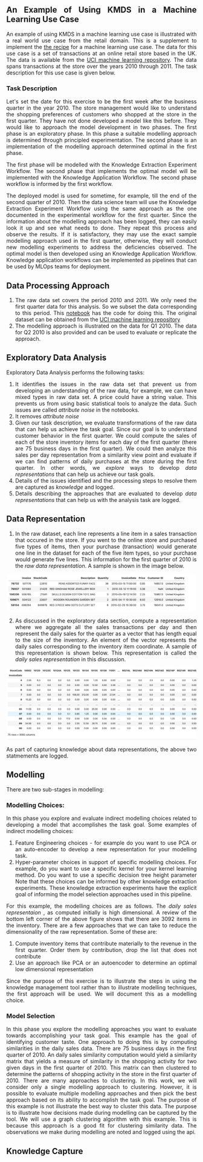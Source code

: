 <div style="text-align: justify">

## An Example of Using KMDS in a Machine Learning Use Case

An example of using KMDS in a machine learning use case is illustrated with a real world use case from the retail domain. This is a supplement to implement the [the recipe](../../feature_documentation/workflow_recipe.md) for a machine learning use case. The data for this use case is a set of transactions at an online retail store based in the UK. The data is available from the [UCI machine learning repository](https://archive.ics.uci.edu/dataset/502/online+retail+ii). The data spans transactions at the store over the years 2010 through 2011. The task description for this use case is given below.

### Task Description

Let's set the date for this exercise to be the first week after the business quarter in the year 2010. The store management would like to understand the shopping preferences of customers who shopped at the store in the first quarter. They have not done developed a model like this before. They would like to approach the model development in two phases. The first phase is an exploratory phase. In this phase a suitable modelling approach is determined through principled experimentation. The second phase is an implementation of the modelling approach determined optimal in the first phase.

The first phase will be modelled with the Knowledge Extraction Experiment Workflow. The second phase that implements the optimal model will be implemented with the Knowledge Application Workflow. The second phase workflow is informed by the first workflow.

The deployed model is used for sometime, for example, till the end of the second quarter of 2010. Then the data science team will use the Knowledge Extraction Experiment Workflow using the same approach as the one documented in the experimental workflow for the first quarter. Since the information about the modelling approach has been logged, they can easily look it up and see what needs to done. They repeat this process and observe the results. If it is satisfactory, they may use the exact sample modelling approach used in the first quarter, otherwise, they will conduct new modelling experiments to address the deficiencies observed. The optimal model is then developed using an Knowledge Application Workflow. Knowledge application workflows can be implemented as pipelines that can be used by MLOps teams for deployment.

## Data Processing Approach

1. The raw data set covers the period 2010 and 2011. We only need the first quarter data for this analysis. So we subset the data corresponding to this period. This [notebook](/examples_of_use/machine_learning/retail_scope_raw_dataset_to_2010_Q1_Q2.ipynb) has the code for doing this. The original dataset can be obtained from the [UCI machine learning repository](https://archive.ics.uci.edu/dataset/502/online+retail+ii)
2. The modelling approach is illustrated on the data for Q1 2010. The data for Q2 2010 is also provided and can be used to evaluate or replicate the approach.

## Exploratory Data Analysis

Exploratory Data Analysis performs the following tasks:

1. It identifies the issues in the raw data set that prevent us from developing an understanding of the raw data, for example, we can have mixed types in raw data set. A price could have a string value. This prevents us from using basic statistical tools to analyze the data. Such issues are called _attribute noise_ in the notebooks.
2. It removes _attribute noise_
3. Given our task description, we evaluate transformations of the raw data that can help us achieve the task goal. Since our goal is to understand customer behavior in the first quarter. We could compute the sales of each of the store inventory items for each day of the first quarter (there are 75 business days in the first quarter). We could then analyze this sales per day representation from a similarity view point and evaluate if we can find patterns of daily purchases at the store during the first quarter.  In other words, we _explore_ ways to develop _data representations_ that can help us achieve our task goals.
4. Details of the issues identified and the processing steps to resolve them are captured as _knowledge_ and logged.
5. Details describing the approaches that are evaluated to develop _data representations_ that can help us with the analysis task are logged.

## Data Representation

1. In the raw dataset, each line represents a line item in a sales transaction that occured in the store. If you went to the online store and purchased five types of items, then your purchase (transaction) would generate one line in the dataset for each of the five item types, so your purchase would generate five lines. This information for the first quarter of 2010 is the _raw data representation_. A sample is shown in the image below.

![](../../images/raw_data_rep.png)

2. As discussed in the exploratory data section, compute a representation where we aggregate all the sales transactions per day and then represent the daily sales for the quarter as a vector that has length equal to the size of the inventory. An element of the vector represents the daily sales corresponding to the inventory item coordinate. A sample of this representation is shown below. This representation is called the _daily sales representation_ in this discussion.

![](../../images/q1_sales_summary.png)

As part of capturing knowledge about data representations, the above two statmements are logged.

## Modelling

There are two sub-stages in modelling:

### Modelling Choices:

In this phase you explore and evaluate indirect modelling choices related to developing a model that accomplishes the task goal. Some examples of indirect modelling choices:

1. Feature Engineering choices - for example do you want to use PCA or an auto-encoder to develop a new representation for your modelling task.
2. Hyper-parameter choices in support of specific modelling choices. For example, do you want to use a specific kernel for your kernel learning method. Do you want to use a specific decision tree height parameter
   Note that these choices can be informed by other knowledge extraction experiments. These knowledge extraction experiments have the explicit goal of informing the model selection approaches used in this pipeline.

For this example, the modelling choices are as follows. The _daily sales representaion_ , as computed initially is high dimensional. A review of the bottom left corner of the above figure shows that there are 3092 items in the inventory. There are a few approaches that we can take to reduce the dimensionality of the raw representation. Some of these are:

1. Compute inventory items that contribute materially to the revenue in the first quarter. Order them by contribution, drop the list that does not contribute
2. Use an approach like PCA or an autoencoder to determine an optimal low dimensional representation

Since the purpose of this exercise is to illustrate the steps in using the knowledge management tool rather than to illustrate modelling techniques, the first approach will be used. We will document this as a modelling choice.

### Model Selection

In this phase you explore the modelling approaches you want to evaluate towards accomplishing your task goal. This example has the goal of identifying customer taste. One approach to doing this is by computing similarities in the daily sales data. There are 75 business days in the first quarter of 2010. An daily sales similarity computation would yield a similarity matrix that yields a measure of similarity in the shopping activity for two given days in the first quarter of 2010. This matrix can then clustered to determine the patterns of shopping activity in the store in the first quarter of 2010. There are many approaches to clustering. In this work, we will consider only a single modelling approach to clustering. However, it is possible to evaluate multiple modelling approaches and then pick the best approach based on its ability to accomplish the task goal. The purpose of this example is not illustrate the best way to cluster this data. The purpose is to illustrate how decisions made during modelling can be captured by the tool. We will use a graph clustering algorithm with this example. This is because this approach is a good fit for clustering similarity data. The observations we make during modelling are noted and logged using the api.






## Knowledge Capture
